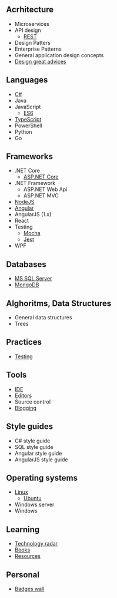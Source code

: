 ## Acrhitecture

* Microservices
* API design
  * [REST](pages/architecture/rest)
* Design Patters
* Enterprise Patterns
* General application design concepts
* [Design great advices](pages/architecture/great-advices)

## Languages

* [C#](pages/languages/csharp/csharp-index)
* Java
* JavaScript
  * [ES6](pages/languages/js/es6)
* [TypeScript](pages/languages/typescript/ts-index)
* PowerShell
* Python
* Go

## Frameworks

* .NET Core
  * [ASP.NET Core](/pages/frameworks/aspnet/core/index)
* .NET Framework
  * ASP.NET Web Api
  * ASP.NET MVC
* [NodeJS](pages/frameworks/nodejs/nodejs-index)
* [Angular](pages/frameworks/angular/angular-index)
* AngularJS (1.x)
* React
* Testing
  * [Mocha](pages/frameworks/mocha)
  * [Jest](pages/frameworks/jest)
* WPF

## Databases

* [MS SQL Server](pages/databases/mssql/mssql-index)
* [MongoDB](pages/databases/mongodb/mongo-index)

## Alghoritms, Data Structures

* General data structures
* Trees

## Practices

* [Testing](pages/practices/testing/testing-index)

## Tools

* [IDE](pages/tools/ide/ide-index)
* [Editors](pages/tools/editors/editors-index)
* Source control
* [Blogging](pages/tools/blogging-index)

## Style guides

* C# style guide
* SQL style guide
* Angular style guide
* AngularJS style guide

## Operating systems

* [Linux](pages/os/linux/linux-basics)
  * [Ubuntu](pages/os/ubuntu/ubuntu-index)
* Windows server
* Windows

## Learning

* [Technology radar](pages/learning/technology-radar)
* [Books](pages/learning/books)
* [Resources](pages/learning/resources)

## Personal

* [Badges wall](pages/badges/badges-wall)